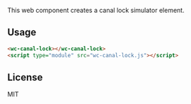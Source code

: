 This web component creates a canal lock simulator element.

## Usage

```html
<wc-canal-lock></wc-canal-lock>
<script type="module" src="wc-canal-lock.js"></script>
```

## License

MIT